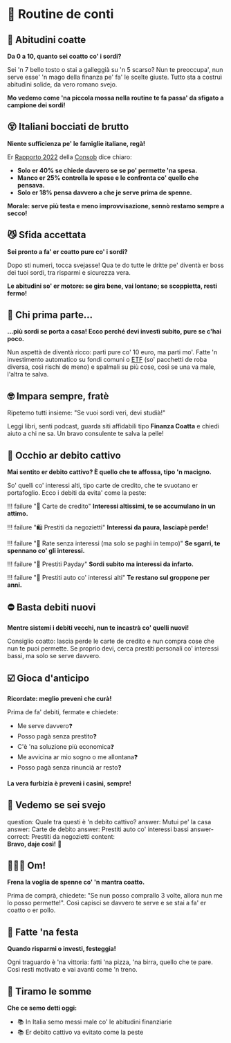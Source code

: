 # 🛁 Routine de conti

## 🚿 Abitudini coatte

**Da 0 a 10, quanto sei coatto co' i sordi?**

Sei 'n 7 bello tosto o stai a galleggià su 'n 5 scarso?
Nun te preoccupa', nun serve esse' 'n mago della finanza pe' fa' le scelte giuste.
Tutto sta a costruì abitudini solide, da vero romano svejo.

**Mo vedemo come 'na piccola mossa nella routine te fa passa' da sfigato a campione dei sordi!**

## 😵 Italiani bocciati de brutto

**Niente sufficienza pe' le famiglie italiane, regà!**

Er [Rapporto 2022](https://www.consob.it/documents/11973/545079/rcg2022.pdf/33d25582-ade3-d06b-7395-654be6cd7e43?t=1682665906755) della [Consob](https://www.consob.it/web/consob) dice chiaro:

- **Solo er 40% se chiede davvero se se po' permette 'na spesa.**
- **Manco er 25% controlla le spese e le confronta co' quello che pensava.**
- **Solo er 18% pensa davvero a che je serve prima de spenne.**

**Morale: serve più testa e meno improvvisazione, sennò restamo sempre a secco!**

## 😼 Sfida accettata

**Sei pronto a fa' er coatto pure co' i sordi?**

Dopo sti numeri, tocca svejasse! Qua te do tutte le dritte pe' diventà er boss dei tuoi sordi, tra risparmi e sicurezza vera.

**Le abitudini so' er motore: se gira bene, vai lontano; se scoppietta, resti fermo!**

## 👀 Chi prima parte...

**...più sordi se porta a casa! Ecco perché devi investì subito, pure se c'hai poco.**

Nun aspettà de diventà ricco: parti pure co' 10 euro, ma parti mo'.
Fatte 'n investimento automatico su fondi comuni o [ETF](https://it.wikipedia.org/wiki/Exchange-traded_fund) (so' pacchetti de roba diversa, così rischi de meno) e spalmali su più cose, così se una va male, l'altra te salva.

## 🤓 Impara sempre, fratè

Ripetemo tutti insieme: "Se vuoi sordi veri, devi studià!"

Leggi libri, senti podcast, guarda siti affidabili tipo **Finanza Coatta** e chiedi aiuto a chi ne sa. Un bravo consulente te salva la pelle!

## 👹 Occhio ar debito cattivo

**Mai sentito er debito cattivo? È quello che te affossa, tipo 'n macigno.**

So' quelli co' interessi alti, tipo carte de credito, che te svuotano er portafoglio.
Ecco i debiti da evita' come la peste:

!!! failure "🏦 Carte de credito"
    **Interessi altissimi, te se accumulano in un attimo.**

!!! failure "🛍 Prestiti da negozietti"
    **Interessi da paura, lasciapè perde!**

!!! failure "🔁 Rate senza interessi (ma solo se paghi in tempo)"
    **Se sgarri, te spennano co' gli interessi.**

!!! failure "💨 Prestiti Payday"
    **Sordi subito ma interessi da infarto.**

!!! failure "🚗 Prestiti auto co' interessi alti"
    **Te restano sul groppone per anni.**

## ⛔️ Basta debiti nuovi

**Mentre sistemi i debiti vecchi, nun te incastrà co' quelli nuovi!**

Consiglio coatto: lascia perde le carte de credito e nun compra cose che nun te puoi permette.
Se proprio devi, cerca prestiti personali co' interessi bassi, ma solo se serve davvero.

## ☑️ Gioca d'anticipo

**Ricordate: meglio prevenì che curà!**

Prima de fa' debiti, fermate e chiedete:

- Me serve davvero❓
- Posso pagà senza prestito❓
- C'è 'na soluzione più economica❓
- Me avvicina ar mio sogno o me allontana❓
- Posso pagà senza rinuncià ar resto❓

**La vera furbizia è prevenì i casini, sempre!**

## 📝 Vedemo se sei svejo

<?quiz?>
question: Quale tra questi è 'n debito cattivo?
answer: Mutui pe' la casa
answer: Carte de debito
answer: Prestiti auto co' interessi bassi
answer-correct: Prestiti da negozietti
content:
<br><b>Bravo, daje così!</b> 🎉
<?/quiz?>

## 🧘🏻‍♂️ Om!

**Frena la voglia de spenne co' 'n mantra coatto.**

Prima de comprà, chiedete: "Se nun posso comprallo 3 volte, allora nun me lo posso permette!".
Così capisci se davvero te serve e se stai a fa' er coatto o er pollo.

## 🥳 Fatte 'na festa

**Quando risparmi o investi, festeggia!**

Ogni traguardo è 'na vittoria: fatti 'na pizza, 'na birra, quello che te pare. Così resti motivato e vai avanti come 'n treno.

## 💬 Tiramo le somme

**Che ce semo detti oggi:**

- 📚 In Italia semo messi male co' le abitudini finanziarie
- 📚 Er debito cattivo va evitato come la peste

